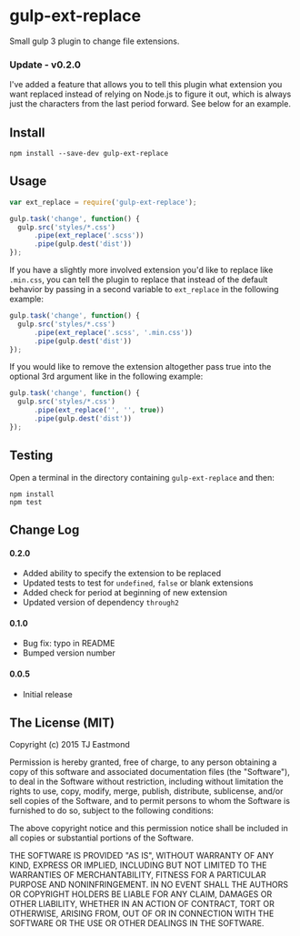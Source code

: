 # gulp-ext-replace

Small gulp 3 plugin to change file extensions.

### Update - v0.2.0

I've added a feature that allows you to tell this plugin what extension you want replaced instead of relying on Node.js to figure it out, which is always just the characters from the last period forward. See below for an example.

## Install

```shell
npm install --save-dev gulp-ext-replace
```

## Usage

```javascript
var ext_replace = require('gulp-ext-replace');

gulp.task('change', function() {
  gulp.src('styles/*.css')
      .pipe(ext_replace('.scss'))
      .pipe(gulp.dest('dist'))
});
```

If you have a slightly more involved extension you'd like to replace like `.min.css`, you can tell the plugin to replace that instead of the default behavior by passing in a second variable to `ext_replace` in the following example:

```javascript
gulp.task('change', function() {
  gulp.src('styles/*.css')
      .pipe(ext_replace('.scss', '.min.css'))
      .pipe(gulp.dest('dist'))
});
```

If you would like to remove the extension altogether pass true into the optional 3rd argument like in the following example:
```javascript
gulp.task('change', function() {
  gulp.src('styles/*.css')
      .pipe(ext_replace('', '', true))
      .pipe(gulp.dest('dist'))
});
```

## Testing

Open a terminal in the directory containing `gulp-ext-replace` and then:

```shell
npm install
npm test
```

## Change Log

#### 0.2.0
  - Added ability to specify the extension to be replaced
  - Updated tests to test for `undefined`, `false` or blank extensions
  - Added check for period at beginning of new extension
  - Updated version of dependency `through2`

#### 0.1.0
  - Bug fix: typo in README
  - Bumped version number

#### 0.0.5
  - Initial release


## The License (MIT)
Copyright (c) 2015 TJ Eastmond

Permission is hereby granted, free of charge, to any person obtaining a copy of this software and associated documentation files (the "Software"), to deal in the Software without restriction, including without limitation the rights to use, copy, modify, merge, publish, distribute, sublicense, and/or sell copies of the Software, and to permit persons to whom the Software is furnished to do so, subject to the following conditions:

The above copyright notice and this permission notice shall be included in all copies or substantial portions of the Software.

THE SOFTWARE IS PROVIDED "AS IS", WITHOUT WARRANTY OF ANY KIND, EXPRESS OR IMPLIED, INCLUDING BUT NOT LIMITED TO THE WARRANTIES OF MERCHANTABILITY, FITNESS FOR A PARTICULAR PURPOSE AND NONINFRINGEMENT. IN NO EVENT SHALL THE AUTHORS OR COPYRIGHT HOLDERS BE LIABLE FOR ANY CLAIM, DAMAGES OR OTHER LIABILITY, WHETHER IN AN ACTION OF CONTRACT, TORT OR OTHERWISE, ARISING FROM, OUT OF OR IN CONNECTION WITH THE SOFTWARE OR THE USE OR OTHER DEALINGS IN THE SOFTWARE.
